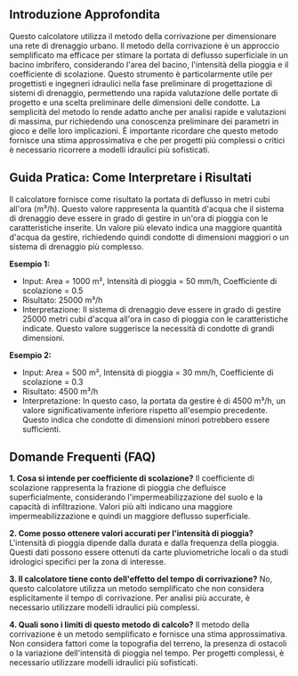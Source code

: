 ## Introduzione Approfondita

Questo calcolatore utilizza il metodo della corrivazione per dimensionare una rete di drenaggio urbano.  Il metodo della corrivazione è un approccio semplificato ma efficace per stimare la portata di deflusso superficiale in un bacino imbrifero, considerando l'area del bacino, l'intensità della pioggia e il coefficiente di scolazione.  Questo strumento è particolarmente utile per progettisti e ingegneri idraulici nella fase preliminare di progettazione di sistemi di drenaggio, permettendo una rapida valutazione delle portate di progetto e una scelta preliminare delle dimensioni delle condotte.  La semplicità del metodo lo rende adatto anche per analisi rapide e valutazioni di massima, pur richiedendo una conoscenza preliminare dei parametri in gioco e delle loro implicazioni.  È importante ricordare che questo metodo fornisce una stima approssimativa e che per progetti più complessi o critici è necessario ricorrere a modelli idraulici più sofisticati.

## Guida Pratica: Come Interpretare i Risultati

Il calcolatore fornisce come risultato la portata di deflusso in metri cubi all'ora (m³/h). Questo valore rappresenta la quantità d'acqua che il sistema di drenaggio deve essere in grado di gestire in un'ora di pioggia con le caratteristiche inserite.  Un valore più elevato indica una maggiore quantità d'acqua da gestire, richiedendo quindi condotte di dimensioni maggiori o un sistema di drenaggio più complesso.

**Esempio 1:**
- Input: Area = 1000 m², Intensità di pioggia = 50 mm/h, Coefficiente di scolazione = 0.5
- Risultato: 25000 m³/h
- Interpretazione: Il sistema di drenaggio deve essere in grado di gestire 25000 metri cubi d'acqua all'ora in caso di pioggia con le caratteristiche indicate. Questo valore suggerisce la necessità di condotte di grandi dimensioni.

**Esempio 2:**
- Input: Area = 500 m², Intensità di pioggia = 30 mm/h, Coefficiente di scolazione = 0.3
- Risultato: 4500 m³/h
- Interpretazione: In questo caso, la portata da gestire è di 4500 m³/h, un valore significativamente inferiore rispetto all'esempio precedente.  Questo indica che condotte di dimensioni minori potrebbero essere sufficienti.

## Domande Frequenti (FAQ)

**1. Cosa si intende per coefficiente di scolazione?**
Il coefficiente di scolazione rappresenta la frazione di pioggia che defluisce superficialmente, considerando l'impermeabilizzazione del suolo e la capacità di infiltrazione.  Valori più alti indicano una maggiore impermeabilizzazione e quindi un maggiore deflusso superficiale.

**2. Come posso ottenere valori accurati per l'intensità di pioggia?**
L'intensità di pioggia dipende dalla durata e dalla frequenza della pioggia.  Questi dati possono essere ottenuti da carte pluviometriche locali o da studi idrologici specifici per la zona di interesse.

**3. Il calcolatore tiene conto dell'effetto del tempo di corrivazione?**
No, questo calcolatore utilizza un metodo semplificato che non considera esplicitamente il tempo di corrivazione.  Per analisi più accurate, è necessario utilizzare modelli idraulici più complessi.

**4. Quali sono i limiti di questo metodo di calcolo?**
Il metodo della corrivazione è un metodo semplificato e fornisce una stima approssimativa.  Non considera fattori come la topografia del terreno, la presenza di ostacoli o la variazione dell'intensità di pioggia nel tempo.  Per progetti complessi, è necessario utilizzare modelli idraulici più sofisticati.